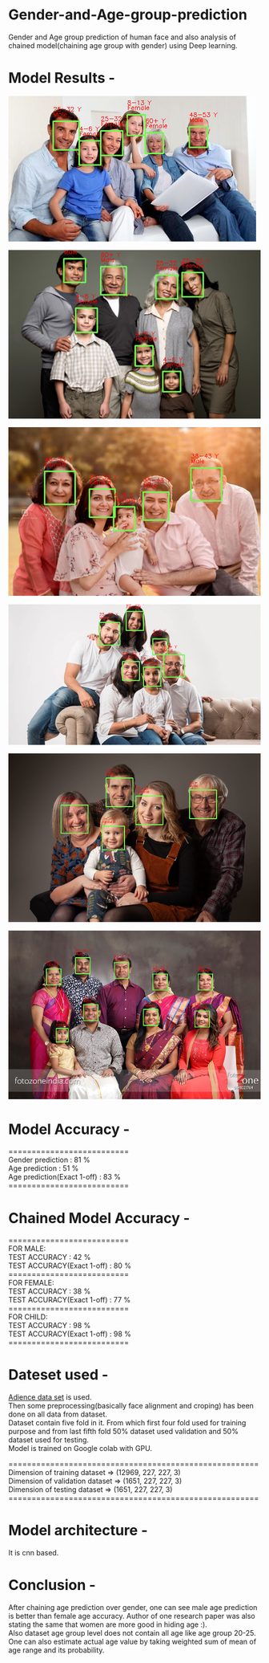 # Gender-and-Age-group-prediction
Gender and Age group prediction of human face and also analysis of chained model(chaining age group with gender) using Deep learning.

# Model Results -


![Result 1](/results/r7.png)

![Result 2](/results/r6.png)

![Result 3](/results/r5.png)

![Result 4](/results/r1.png)

![Result 5](/results/r4.png)

![Result 6](/results/r3.png)

# Model Accuracy -
==========================<br/>
Gender prediction : 81 %<br/>
Age prediction : 51 %<br/>
Age prediction(Exact 1-off) : 83 %<br/>
==========================<br/>

# Chained Model Accuracy -
==========================<br/>
FOR MALE:<br/>
TEST ACCURACY :  42 %<br/>
TEST ACCURACY(Exact 1-off) :  80 %<br/>
==========================<br/>
FOR FEMALE:<br/>
TEST ACCURACY :  38 %<br/>
TEST ACCURACY(Exact 1-off) :  77 %<br/>
==========================<br/>
FOR CHILD:<br/>
TEST ACCURACY :  98 %<br/>
TEST ACCURACY(Exact 1-off) :  98 %<br/>
==========================<br/>

# Dateset used -
[Adience data set](https://www.kaggle.com/ttungl/adience-benchmark-gender-and-age-classification) is used.<br/>
Then some preprocessing(basically face alignment and croping) has been done on all data from dataset.<br/>
Dataset contain five fold in it. From which first four fold used for training purpose and from last fifth fold 50% dataset used validation and 50% dataset used for testing.</br>
Model is trained on Google colab with GPU.<br/>


======================================================<br/>
Dimension of training dataset =>  (12969, 227, 227, 3)<br/>
Dimension of validation dataset =>  (1651, 227, 227, 3)<br/>
Dimension of testing dataset =>  (1651, 227, 227, 3)<br/>
======================================================<br/>

# Model architecture -
It is cnn based.

# Conclusion -
After chaining age prediction over gender, one can see male age prediction is better than female age accuracy. Author of one research paper was also stating the same that women are more good in hiding age :).<br/>
Also dataset age group level does not contain all age like age group 20-25. One can also estimate actual age value by taking weighted sum of mean of age range and its probability.
